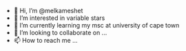 - 👋 Hi, I’m @melkameshet
- 👀 I’m interested in variable stars 
- 🌱 I’m currently learning my msc at university of cape town
- 💞️ I’m looking to collaborate on ...
- 📫 How to reach me ...

<!---
melkameshet/melkameshet is a ✨ special ✨ repository because its `README.md` (this file) appears on your GitHub profile.
You can click the Preview link to take a look at your changes.
--->
